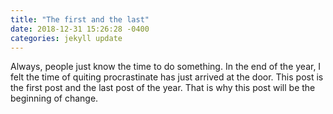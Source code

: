 ```yaml
---
title: "The first and the last"
date: 2018-12-31 15:26:28 -0400
categories: jekyll update
---
```


Always, people just know the time to do something.
In the end of the year, I felt the time of quiting procrastinate has just arrived at the door.
This post is the first post and the last post of the year. 
That is why this post will be the beginning of change. 
